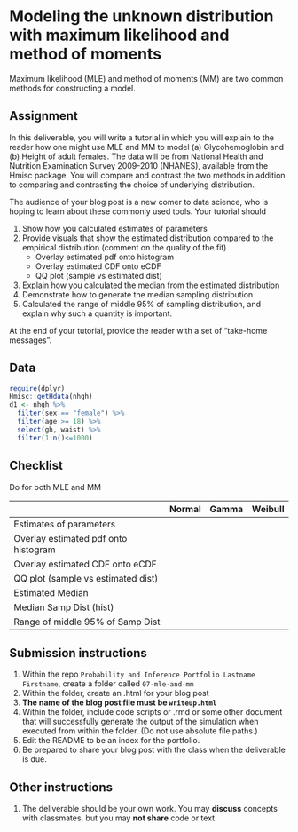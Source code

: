 Modeling the unknown distribution with maximum likelihood and method of moments
===============================================================================

Maximum likelihood (MLE) and method of moments (MM) are two common
methods for constructing a model.

Assignment
----------

In this deliverable, you will write a tutorial in which you will explain
to the reader how one might use MLE and MM to model (a) Glycohemoglobin
and (b) Height of adult females. The data will be from National Health
and Nutrition Examination Survey 2009-2010 (NHANES), available from the
Hmisc package. You will compare and contrast the two methods in addition
to comparing and contrasting the choice of underlying distribution.

The audience of your blog post is a new comer to data science, who is
hoping to learn about these commonly used tools. Your tutorial should

1.  Show how you calculated estimates of parameters
2.  Provide visuals that show the estimated distribution compared to the
    empirical distribution (comment on the quality of the fit)
    -   Overlay estimated pdf onto histogram
    -   Overlay estimated CDF onto eCDF
    -   QQ plot (sample vs estimated dist)
3.  Explain how you calculated the median from the estimated
    distribution
4.  Demonstrate how to generate the median sampling distribution
5.  Calculated the range of middle 95% of sampling distribution, and
    explain why such a quantity is important.

At the end of your tutorial, provide the reader with a set of “take-home
messages”.

Data
----

``` r
require(dplyr)
Hmisc::getHdata(nhgh)
d1 <- nhgh %>% 
  filter(sex == "female") %>% 
  filter(age >= 18) %>% 
  select(gh, waist) %>% 
  filter(1:n()<=1000)
```

Checklist
---------

Do for both MLE and MM

|                                      | Normal | Gamma | Weibull |
|:-------------------------------------|:------:|:-----:|:-------:|
| Estimates of parameters              |        |       |         |
| Overlay estimated pdf onto histogram |        |       |         |
| Overlay estimated CDF onto eCDF      |        |       |         |
| QQ plot (sample vs estimated dist)   |        |       |         |
| Estimated Median                     |        |       |         |
| Median Samp Dist (hist)              |        |       |         |
| Range of middle 95% of Samp Dist     |        |       |         |

Submission instructions
-----------------------

1.  Within the repo
    `Probability and Inference Portfolio Lastname Firstname`, create a
    folder called `07-mle-and-mm`
2.  Within the folder, create an .html for your blog post
3.  **The name of the blog post file must be `writeup.html`**
4.  Within the folder, include code scripts or .rmd or some other
    document that will successfully generate the output of the
    simulation when executed from within the folder. (Do not use
    absolute file paths.)
5.  Edit the README to be an index for the portfolio.  
6.  Be prepared to share your blog post with the class when the
    deliverable is due.

Other instructions
------------------

1.  The deliverable should be your own work. You may **discuss**
    concepts with classmates, but you may **not share** code or text.
